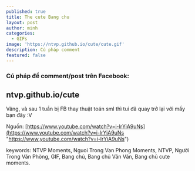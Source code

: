 ```yaml
---
published: true
title: The cute Bang chu
layout: post
author: minh
categories:
  - GIFs
image: 'https://ntvp.github.io/cute/cute.gif'
description: Cú pháp comment
featured: false
---
```

### Cú pháp để comment/post trên Facebook: 
## ntvp.github.io/cute

Vâng, và sau 1 tuần bị FB thay thuật toán sml thì tui đã quay trở lại với mấy bạn đây :V

Nguồn: [https://www.youtube.com/watch?v=i-lrYiA9uNs](https://www.youtube.com/watch?v=i-lrYiA9uNs "https://www.youtube.com/watch?v=i-lrYiA9uNs")

keywords: NTVP Moments, Nguoi Trong Van Phong Moments, NTVP, Người Trong Văn Phòng, GIF, Bang chủ, Bang chủ Vân Vân, Bang chủ cute moments.
